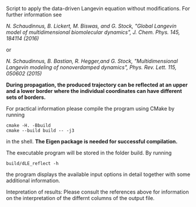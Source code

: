 Script to apply the data-driven Langevin equation without modifications. For further
information see

*N. Schaudinnus, B. Lickert, M. Biswas, and G. Stock, "Global Langevin model of 
multidimensional biomolecular dynamics", J. Chem. Phys. 145, 184114 (2016)*

or

*N. Schaudinnus, B. Bastian, R. Hegger,and G. Stock, "Multidimensional Langevin 
modeling of nonoverdamped dynamics", Phys. Rev. Lett. 115, 050602 (2015)*

**During propagation, the  produced trajectory can be reflected at an upper and 
a lower border where the individual coordinates can have different sets of borders.**

For practical information please compile the program using CMake by running 

```
cmake -H. -Bbuild
cmake --build build -- -j3
```

in the shell. **The Eigen package is needed for successful compilation.**

The executable program will be stored in the folder build. By running

```
build/dLE_reflect -h
```

the program displays the available input options in detail together with some 
additional information. 

Intepretation of results: Please consult the references above for
information on the interpretation of the differnt columns of the output file.
